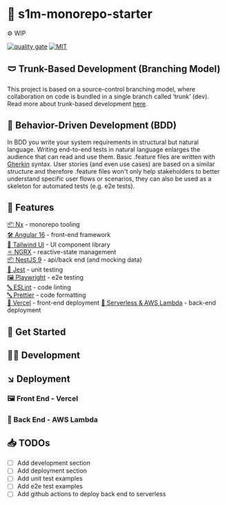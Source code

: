 # 🚀 s1m-monorepo-starter

⚙️ WIP

[![quality gate](https://sonarcloud.io/api/project_badges/measure?project=SimonPhumin_s1m-monorepo-starter&metric=alert_status)](https://sonarcloud.io/project/overview?id=SimonPhumin_s1m-monorepo-starter)
[![MIT](https://img.shields.io/packagist/l/doctrine/orm.svg)](https://github.com/simonphumin/s1m-monorepo-starter/blob/main/LICENSE)

## 🩲 Trunk-Based Development (Branching Model)

This project is based on a source-control branching model, where collaboration on code is bundled in a single branch called ‘trunk’ (dev).
Read more about trunk-based development [here](https://trunkbaseddevelopment.com/).

## 🥒 Behavior-Driven Development (BDD)

In BDD you write your system requirements in structural but natural language. Writing end-to-end tests in natural language enlarges the audience that can read and use them.
Basic .feature files are written with [Gherkin](https://cucumber.io/docs/gherkin/) syntax. User stories (and even use cases) are based on a similar structure and therefore .feature files won't only help stakeholders to better understand specific user flows or scenarios, they can also be used as a skeleton for automated tests (e.g. e2e tests).

## 🎯 Features

[📦 Nx](https://nx.dev/) - monorepo tooling  
[🛠️ Angular 16](https://angular.io/) - front-end framework  
[🎨 Tailwind UI](https://tailwindui.com/) - UI component library  
[⚛️ NGRX](https://ngrx.io/) - reactive-state management  
[📦 NestJS 9](https://nestjs.com/) - api/back end (and mocking data)  
[🧪 Jest](https://jestjs.io/) - unit testing  
[🖼️ Playwright](https://playwright.dev/) - e2e testing  
[🔤 ESLint](https://eslint.org/) - code linting  
[🔤 Prettier](https://prettier.io/) - code formatting  
[💾 Vercel](https://www.Vercel.com/) - front-end deployment
[💾 Serverless & AWS Lambda](https://aws.amazon.com/lambda/) - back-end deployment

## 🛫 Get Started

## 👩‍💻 Development

## ↘️ Deployment

### 🖼️ Front End - Vercel

### 🍑 Back End - AWS Lambda

## 📥 TODOs

-   [ ] Add development section
-   [ ] Add deployment section
-   [ ] Add unit test examples
-   [ ] Add e2e test examples
-   [ ] Add github actions to deploy back end to serverless
